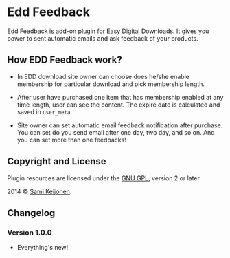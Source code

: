 # Edd Feedback

Edd Feedback is add-on plugin for Easy Digital Downloads. It gives you power to sent
automatic emails and ask feedback of your products.

## How EDD Feedback work?

* In EDD download site owner can choose does he/she enable membership for particular download and pick membership length.

* After user have purchased one item that has membership enabled at any time length, user can see the content. The expire date is calculated and saved in `user_meta`.

* Site owner can set automatic email feedback notification after purchase. You can set do you send email after one day,
two day, and so on. And you can set more than one feedbacks!

## Copyright and License

Plugin resources are licensed under the [GNU GPL](http://www.gnu.org/licenses/old-licenses/gpl-2.0.html), version 2 or later.

2014 &copy; [Sami Keijonen](https://foxland.fi).

## Changelog

### Version 1.0.0

* Everything's new!